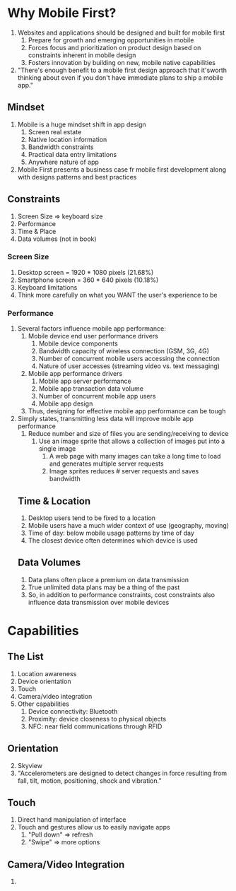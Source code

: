 # Why Mobile First?
1. Websites and applications should be designed and built for mobile first
	1. Prepare for growth and emerging opportunities in mobile
	2. Forces focus and prioritization on product design based on constraints inherent in mobile design
	3. Fosters innovation by building on new, mobile native capabilities
2. "There's enough benefit to a mobile first design approach that it'sworth thinking about even if you don't have immediate plans to ship a mobile app."
## Mindset
1. Mobile is a huge mindset shift in app design
	1. Screen real estate
	2. Native location information
	3. Bandwidth constraints 
	4. Practical data entry limitations
	5. Anywhere nature of app
2. Mobile First presents a business case fr mobile first development along with designs patterns and best practices
## Constraints
1. Screen Size => keyboard size
2. Performance
3. Time & Place
4. Data volumes (not in book)
### Screen Size
1. Desktop screen = 1920 * 1080 pixels (21.68%)
2. Smartphone screen = 360 * 640 pixels (10.18%)
3. Keyboard limitations
4. Think more carefully on what you WANT the user's experience to be
### Performance
1. Several factors influence mobile app performance:
	1. Mobile device end user performance drivers
		1. Mobile device components
		2. Bandwidth capacity of wireless connection (GSM, 3G, 4G)
		3. Number of concurrent mobile users accessing the connection
		4. Nature of user accesses (streaming video vs. text messaging)
	2. Mobile app performance drivers
		1. Mobile app server performance
		2. Mobile app transaction data volume
		3. Number of concurrent mobile app users
		4. Mobile app design
	3. Thus, designing for effective mobile app performance can be tough
2. Simply states, transmitting less data will improve mobile app performance
	1. Reduce number and size of files you are sending/receiving to device
		1. Use an image sprite that allows a collection of images put into a single image
			1. A web page with many images can take a long time to load and generates multiple server requests
			2. Image sprites reduces # server requests and saves bandwidth
	## Time & Location
	1. Desktop users tend to be fixed to a location
	2. Mobile users have a much wider context of use (geography, moving)
	3. Time of day: below mobile usage patterns by time of day
	4. The closest device often determines which device is used
	## Data Volumes
	1. Data plans often place a premium on data transmission
	2. True unlimited data plans may be a thing of the past
	3. So, in addition to performance constraints, cost constraints also influence data transmission over mobile devices
# Capabilities
## The List
1. Location awareness
2. Device orientation
3. Touch
4. Camera/video integration
5. Other capabilities
	1. Device connectivity: Bluetooth
	2. Proximity: device closeness to physical objects
	3. NFC: near field communications through RFID
## Orientation
2. Skyview
3. "Accelerometers are designed to detect changes in force resulting from fall, tilt, motion, positioning, shock and vibration."
## Touch
1. Direct hand manipulation of interface
2. Touch and gestures allow us to easily navigate apps
	1. "Pull down" => refresh
	2. "Swipe" => more options
## Camera/Video Integration
1. 